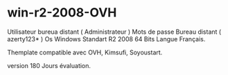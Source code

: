 # win-r2-2008-OVH

Utilisateur bureua distant ( Administrateur )
Mots de passe Bureau distant ( azerty123* )
Os Windows Standart R2 2008 64 Bits Langue Français.

Themplate compatible avec OVH, Kimsufi, Soyoustart.

version 180 Jours évaluation.
